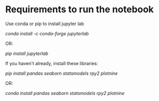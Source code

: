 # Requirements to run the notebook

Use conda or pip to install jupyter lab

*conda install -c conda-forge jupyterlab*

OR: 

*pip install jupyterlab*

If you haven't already, install these libraries:

*pip install pandas seaborn statsmodels rpy2 plotnine*

OR:

*conda install pandas seaborn statsmodels rpy2 plotnine*
